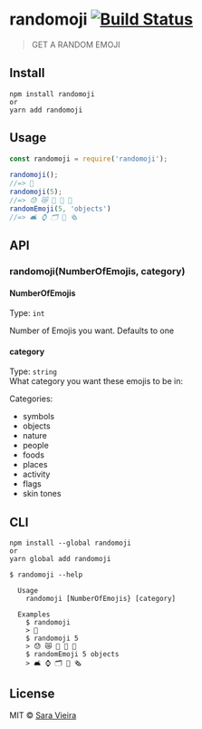 # randomoji [![Build Status](https://travis-ci.org/saravieira/randomoji.svg?branch=master)](https://travis-ci.org/saravieira/randomoji)

> GET A RANDOM EMOJI


## Install

```
npm install randomoji
or
yarn add randomoji
```


## Usage

```js
const randomoji = require('randomoji');

randomoji();
//=> 📄
randomoji(5);
//=> 😓 😿 👖 👑 👫
randomEmoji(5, 'objects')
//=> 🛋 ⌚️ 🗂 💊 🗞
```


## API

### randomoji(NumberOfEmojis, category)

#### NumberOfEmojis

Type: `int`

Number of Emojis you want. Defaults to one

#### category

Type: `string`<br>
What category you want these emojis to be in:

Categories:
* symbols
* objects
* nature
* people
* foods
* places
* activity
* flags
* skin tones


## CLI

```
npm install --global randomoji
or
yarn global add randomoji
```

```
$ randomoji --help

  Usage
    randomoji [NumberOfEmojis} [category]

  Examples
    $ randomoji
    > 📄
    $ randomoji 5
    > 😓 😿 👖 👑 👫
    $ randomEmoji 5 objects
    > 🛋 ⌚️ 🗂 💊 🗞
```


## License

MIT © [Sara Vieira](http://iamsaravieira.com)
